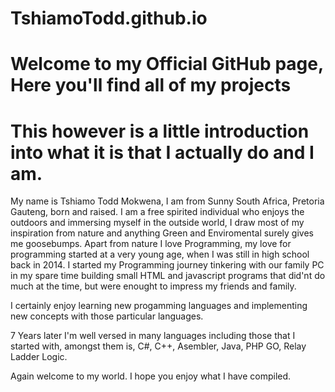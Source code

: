 # TshiamoTodd.github.io
# Welcome to my Official GitHub page, Here you'll find all of my projects
# This however is a little introduction into what it is that I actually do and I am.

My name is Tshiamo Todd Mokwena, I am from Sunny South Africa, Pretoria Gauteng, born and raised.
I am a free spirited individual who enjoys the outdoors and immersing myself in the outside world,
I draw most of my inspiration from nature and anything Green and Enviromental surely gives me goosebumps.
Apart from nature I love Programming, my love for programming started at a very young age, when I was still
in high school back in 2014. I started my Programming journey tinkering with our family PC in my spare time 
building small HTML and javascript programs that did'nt do much at the time, but were enought to impress my friends 
and family.

I certainly enjoy learning new progamming languages and implementing new concepts with those particular
languages.

7 Years later I'm well versed in many languages including those that I started with, amongst them is, C#, C++, Asembler, Java, PHP
GO, Relay Ladder Logic.

Again welcome to my world. I hope you enjoy what I have compiled.
